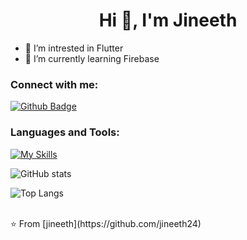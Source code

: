  <h1 align="center">Hi 👋, I'm Jineeth</h1>

- 🔭 I’m intrested in Flutter
- 🌱 I’m currently learning Firebase

  
### Connect with me:
<div id="badges">
  <a href="https://github.com/jineeth24">
    <img src="https://img.shields.io/badge/Github-white?style=for-the-badge&logo=Github&logoColor=black" alt="Github Badge"/>
  </a>
  
</div>

### Languages and Tools:
[![My Skills](https://skillicons.dev/icons?i=flutter,dart,firebase,github,git,postman,figma,xd&perline=5)](https://skillicons.dev)

![ GitHub stats](https://github-readme-stats.vercel.app/api?username=jineeth24&show_icons=true&theme=dark)

![Top Langs](https://github-readme-stats.vercel.app/api/top-langs/?username=jineeth24&theme=dark)


<br>
⭐️ From [jineeth](https://github.com/jineeth24)



